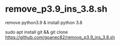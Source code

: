 # remove_p3.9_ins_3.8.sh
remove python3.9 &amp; install python 3.8

sudo apt install git && git clone https://github.com/goanec82/remove_p3.9_ins_3.8.sh
